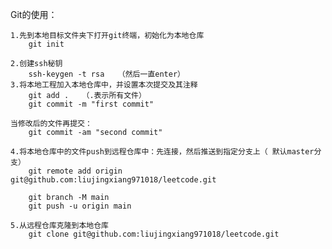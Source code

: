 Git的使用：

    1.先到本地目标文件夹下打开git终端，初始化为本地仓库
        git init
	
    2.创建ssh秘钥
        ssh-keygen -t rsa   （然后一直enter）
    3.将本地工程加入本地仓库中，并设置本次提交及其注释
        git add .   （.表示所有文件）
        git commit -m "first commit"
		
	当修改后的文件再提交：
		git commit -am "second commit"
			
    4.将本地仓库中的文件push到远程仓库中：先连接，然后推送到指定分支上（ 默认master分支）
        git remote add origin git@github.com:liujingxiang971018/leetcode.git
		
        git branch -M main
        git push -u origin main
	
	5.从远程仓库克隆到本地仓库
        git clone git@github.com:liujingxiang971018/leetcode.git
